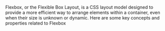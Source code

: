 Flexbox, or the Flexible Box Layout, is a CSS layout model designed to provide a more efficient way to arrange elements within a container, even when their size is unknown or dynamic. Here are some key concepts and properties related to Flexbox
